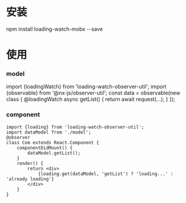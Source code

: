 # 安装
npm install loading-watch-mobx --save

# 使用
### model
import {loadingWatch} from 'loading-watch-observer-util';
import {observable} from '@nx-js/observer-util';
const data = observable(new class {
    @loadingWatch
    async getList() {
        return await request(...);
    }
});


### component
```
import {loading} from 'loading-watch-observer-util';
import dataModel from './model';
@observer
class Com extends React.Component {
    componentDidMount() {
        dataModel.getList();
    }
    render() {
        return <div>
            {loading.get(dataModel, 'getList') ? 'loading...' : 'already loading'}
        </div>
    }
}
```
